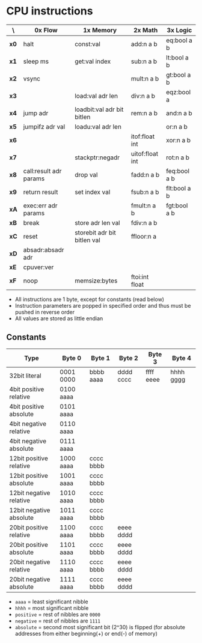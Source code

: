 CPU instructions
================

\      | 0x Flow                | 1x Memory                   | 2x Math         | 3x Logic
-------|------------------------|-----------------------------|-----------------|-------------
**x0** | halt                   | const:val                   | add:n a b       | eq:bool a b
**x1** | sleep ms               | get:val index               | sub:n a b       | lt:bool a b
**x2** | vsync                  |                             | mult:n a b      | gt:bool a b
**x3** |                        | load:val adr len            | div:n a b       | eqz:bool a
**x4** | jump adr               | loadbit:val adr bit bitlen  | rem:n a b       | and:n a b
**x5** | jumpifz adr val        | loadu:val adr len           |                 | or:n a b
**x6** |                        |                             | itof:float int  | xor:n a b
**x7** |                        | stackptr:negadr             | uitof:float int | rot:n a b
**x8** | call:result adr params | drop val                    | fadd:n a b      | feq:bool a b
**x9** | return result          | set index val               | fsub:n a b      | flt:bool a b
**xA** | exec:err adr params    |                             | fmult:n a b     | fgt:bool a b
**xB** | break                  | store adr len val           | fdiv:n a b      |
**xC** | reset                  | storebit adr bit bitlen val | ffloor:n a      |
**xD** | absadr:absadr adr      |                             |                 |
**xE** | cpuver:ver             |                             |                 |
**xF** | noop                   | memsize:bytes               | ftoi:int float  |

 - All instructions are 1 byte, except for constants (read below)
 - Instruction parameters are popped in specified order and thus must be pushed in reverse order
 - All values are stored as little endian


Constants
---------

Type                    | Byte 0    | Byte 1    | Byte 2    | Byte 3    | Byte 4
------------------------|-----------|-----------|-----------|-----------|----------
32bit literal           | 0001 0000 | bbbb aaaa | dddd cccc | ffff eeee | hhhh gggg
4bit  positive relative | 0100 aaaa |           |           |           |
4bit  positive absolute | 0101 aaaa |           |           |           |
4bit  negative relative | 0110 aaaa |           |           |           |
4bit  negative absolute | 0111 aaaa |           |           |           |
12bit positive relative | 1000 aaaa | cccc bbbb |           |           |
12bit positive absolute | 1001 aaaa | cccc bbbb |           |           |
12bit negative relative | 1010 aaaa | cccc bbbb |           |           |
12bit negative absolute | 1011 aaaa | cccc bbbb |           |           |
20bit positive relative | 1100 aaaa | cccc bbbb | eeee dddd |           |
20bit positive absolute | 1101 aaaa | cccc bbbb | eeee dddd |           |
20bit negative relative | 1110 aaaa | cccc bbbb | eeee dddd |           |
20bit negative absolute | 1111 aaaa | cccc bbbb | eeee dddd |           |

 - `aaaa` = least significant nibble
 - `hhhh` = most significant nibble
 - `positive` = rest of nibbles are `0000`
 - `negative` = rest of nibbles are `1111`
 - `absolute` = second most significant bit (2^30) is flipped (for absolute addresses from either beginning(+) or end(-) of memory)

